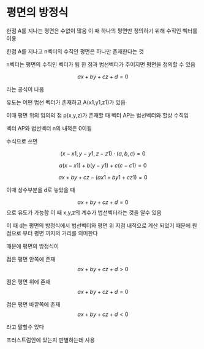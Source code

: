 # 평면의 방정식

한점 A를 지나는 평면은 수없이 많음 이 때 하나의 평면만 정의하기 위해 수직인 벡터를 이용

한점 A를 지나고 n벡터의 수직인 평면은 하나만 존재한다는 것

n벡터는 평면의 수직인 벡터가 됨  한 점과 법선벡터가 주어지면 평면을 정의할 수 있음

$$
ax+by+cz+d=0
$$

라는 공식이 나옴

유도는 어떤 법선 벡터가 존재하고 A(x1,y1,z1)가 있음

이때 평면 위의 임의의 점 p(x,y,z)가 존재할 때 벡터 AP는 법선벡터와 할상 수직임

벡터 AP와 법선벡터 n의 내적은 0이됨

수식으로 쓰면

$$
(x-x1,y-y1,z-z1) \cdot (a,b,c) = 0
$$

$$
a(x-x1)+b(y-y1)+c(c-c1) = 0
$$

$$
ax+by+cz-(ax1+by1+cz1)=0
$$

이때 상수부분을 d로 놓았을 때

$$
ax+by+cz+d=0
$$
으로 유도가 가능함 이 때 x,y,z의 계수가 법선벡터라는 것을 알수 있음

이 때 d는 평면의 방정식에서 법선벡터와 평면 위 지점 내적으로 계산 되었기 때문에 원점으로 부터 평면 까지의 거리를 의미한다

때문에 평면의 방정식이

점은 평면 안쪽에 존재
$$
ax+by+cz+d>0
$$

점은 평면 위에 존재
$$
ax+by+cz+d=0
$$

점은 평면 바깥쪽에 존재
$$
ax+by+cz+d<0
$$

라고 말할수 있다

프러스트럼안에 있는지 판별하는데 사용